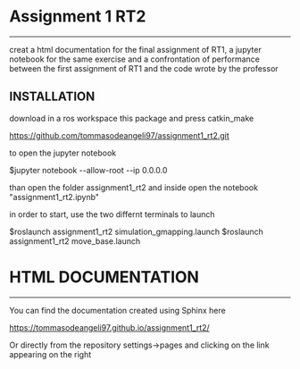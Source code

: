 # Assignment 1 RT2
----

creat a html documentation for the final assignment of RT1, a jupyter notebook for the same exercise and a confrontation of performance between the first assignment of RT1 and the code wrote by the professor

INSTALLATION
----
download in a ros workspace this package and press catkin_make

https://github.com/tommasodeangeli97/assignment1_rt2.git

to open the jupyter notebook 

$jupyter notebook --allow-root --ip 0.0.0.0

than open the folder assignment1_rt2 and inside open the notebook "assignment1_rt2.ipynb"

in order to start, use the two differnt terminals to launch

$roslaunch assignment1_rt2 simulation_gmapping.launch
$roslaunch assignment1_rt2 move_base.launch


# HTML DOCUMENTATION
----

You can find the documentation created using Sphinx here

https://tommasodeangeli97.github.io/assignment1_rt2/

Or directly from the repository settings->pages and clicking on the link appearing on the right


